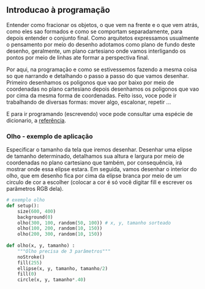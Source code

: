 ## Introducao à programação 

Entender como fracionar os objetos, o que vem na frente e o que vem atrás, como eles sao formados e como se comportam separadamente, para depois entender o conjunto final. Como arquitetos expressamos usualmente o pensamento por meio do desenho adotamos como plano de fundo deste desenho, geralmente, um plano cartesiano onde vamos interligando os pontos por meio de linhas ate formar a perspectiva final. 

Por aqui, na programação e como se estivessemos fazendo a mesma coisa so que narrando e detalhando o passo a passo do que vamos desenhar.  Primeiro desenhamos os poligonos que vao por baixo por meio de coordenadas no plano cartesiano depois desenhamos os poligonos que vao por cima da mesma forma de coordenadas. Feito isso, voce pode ir trabalhando de diversas formas: mover algo, escalonar, repetir ...

E para ir programando (escrevendo) voce pode consultar uma espécie de dicionario, a [referência](https://py.processing.org/reference).

### Olho - exemplo de aplicação

Especificar o tamanho da tela que iremos desenhar. Desenhar uma elipse de tamanho determinado, detalhamos sua altura e largura por meio de coordenadas no plano cartesiano que também, por consequência, irá mostrar onde essa elipse estara. Em seguida, vamos desenhar o interior do olho, que em desenho fica por cima da elipse branca por meio de um circulo de cor a escolher (colocar a cor é só você digitar fill e escrever os parâmetros RGB dela).

```python
# exemplo olho 
def setup():
    size(600, 400)
    background(0)
    olho(300, 100, random(50, 100)) # x, y, tamanho sorteado
    olho(100, 200, random(10, 150)) 
    olho(200, 300, random(10, 150))
    
def olho(x, y, tamanho) :
    """Olho precisa de 3 parâmetros"""
    noStroke()
    fill(255)
    ellipse(x, y, tamanho, tamanho/2)
    fill(0)
    circle(x, y, tamanho*.40)
```
